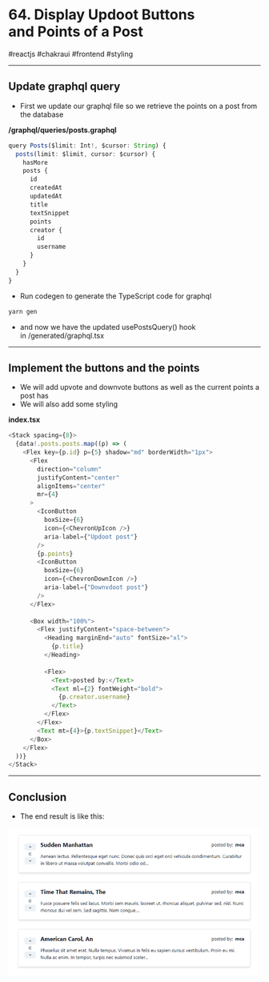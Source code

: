 # 64\. Display Updoot Buttons and Points of a Post  

#reactjs #chakraui #frontend #styling

* * *

## Update graphql query

- First we update our graphql file so we retrieve the points on a post from the database

**/graphql/queries/posts.graphql**

```typescript
query Posts($limit: Int!, $cursor: String) {
  posts(limit: $limit, cursor: $cursor) {
    hasMore
    posts {
      id
      createdAt
      updatedAt
      title
      textSnippet
      points
      creator {
        id
        username
      }
    }
  }
}
```

  

- Run codegen to generate the TypeScript code for graphql

  

```typescript
yarn gen
```

  

- and now we have the updated usePostsQuery() hook in /generated/graphql.tsx

* * *

## Implement the buttons and the points

- We will add upvote and downvote buttons as well as the current points a post has
- We will also add some styling

**index.tsx**

```typescript
<Stack spacing={8}>
  {data!.posts.posts.map((p) => (
    <Flex key={p.id} p={5} shadow="md" borderWidth="1px">
      <Flex
        direction="column"
        justifyContent="center"
        alignItems="center"
        mr={4}
      >
        <IconButton
          boxSize={6}
          icon={<ChevronUpIcon />}
          aria-label={"Updoot post"}
        />
        {p.points}
        <IconButton
          boxSize={6}
          icon={<ChevronDownIcon />}
          aria-label={"Downvdoot post"}
        />
      </Flex>

      <Box width="100%">
        <Flex justifyContent="space-between">
          <Heading marginEnd="auto" fontSize="xl">
            {p.title}
          </Heading>

          <Flex>
            <Text>posted by:</Text>
            <Text ml={2} fontWeight="bold">
              {p.creator.username}
            </Text>
          </Flex>
        </Flex>
        <Text mt={4}>{p.textSnippet}</Text>
      </Box>
    </Flex>
  ))}
</Stack>
```

  

* * *

## Conclusion

- The end result is like this:

  

![](Files/image%2019.png)